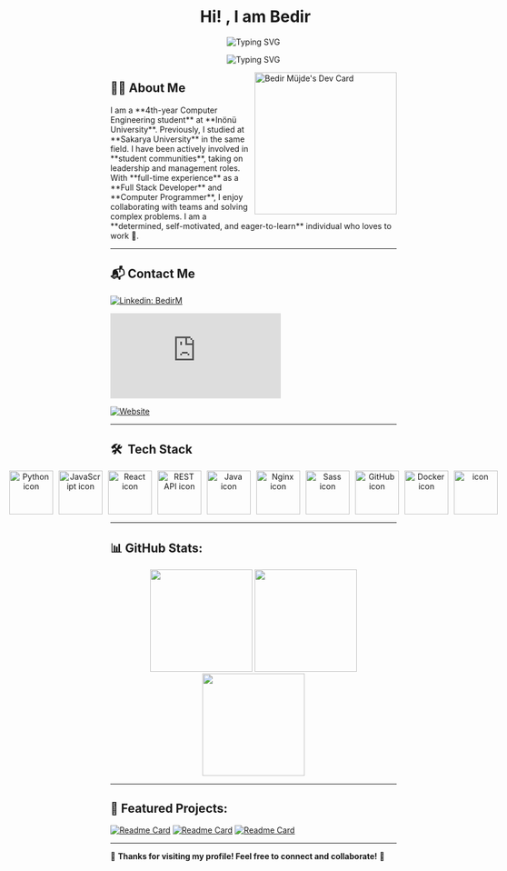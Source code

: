 <h1 align="center"> &nbsp;Hi! , I am Bedir</h1>

<p align="center">
  <img src="https://readme-typing-svg.herokuapp.com?font=Fira+Code&size=22&pause=1000&color=F7C900&center=true&vCenter=true&width=500&lines=Full+Stack+Developer;Computer+Engineering+Student;Tech+Enthusiast;" alt="Typing SVG" />
</p>
<p align="center">
  <img src="https://readme-typing-svg.herokuapp.com?font=Fira+Code&size=22&pause=1000&color=F7C900&center=true&vCenter=true&width=500&lines=Junior+Software+Developer;Cyber+Security;Python+AI" alt="Typing SVG" />
</p>

<a><img src="https://github.com/BedirM/BedirM/blob/main/Bedir_M%C3%BCjde_.PNG" align=right width="250" alt="Bedir Müjde's Dev Card"/></a>

## 👨‍💻 About Me
<p align="left">
I am a **4th-year Computer Engineering student** at **Inönü University**. Previously, I studied at **Sakarya University** in the same field.  
I have been actively involved in **student communities**, taking on leadership and management roles.  
With **full-time experience** as a **Full Stack Developer** and **Computer Programmer**, I enjoy collaborating with teams and solving complex problems.  
I am a **determined, self-motivated, and eager-to-learn** individual who loves to work 🙂.  
</p>

---

## 📬 Contact Me  
[![Linkedin: BedirM](https://img.shields.io/badge/-Bedir%20Müjde-blue?style=flat-square&logo=Linkedin&logoColor=white&link=https://www.linkedin.com/in/bedir-m%C3%BCjde-3a27b6221/)](https://www.linkedin.com/in/bedir-m%C3%BCjde-3a27b6221/)

[![Gmail Badge](https://img.shields.io/badge/-Bedir%20Müjde-c14438?style=flat&logo=Gmail&logoColor=white&link=mailto:bedirmujde@hotmail.com)](mailto:bedirmujde@hotmail.com)

[![Website](https://img.shields.io/badge/-Personal%20Website-222?style=flat-square&logo=Google-Chrome&logoColor=white&link=https://personal-website-kohl-psi.vercel.app/)](https://personal-website-kohl-psi.vercel.app/)

---

## 🛠 &nbsp;Tech Stack  
<div align="center" style="display: flex; justify-content: center; gap: 10px; align-items: center; width:100%">
    <img src="https://techstack-generator.vercel.app/python-icon.svg" alt="Python icon" width="77" height="77" />
    <img src="https://techstack-generator.vercel.app/js-icon.svg" alt="JavaScript icon" width="77" height="77" />
    <img src="https://techstack-generator.vercel.app/react-icon.svg" alt="React icon" width="77" height="77" />
    <img src="https://techstack-generator.vercel.app/restapi-icon.svg" alt="REST API icon" width="77" height="77" />
    <img src="https://techstack-generator.vercel.app/java-icon.svg" alt="Java icon" width="77" height="77" />
    <img src="https://techstack-generator.vercel.app/nginx-icon.svg" alt="Nginx icon" width="77" height="77" />
    <img src="https://techstack-generator.vercel.app/sass-icon.svg" alt="Sass icon" width="77" height="77" />
    <img src="https://techstack-generator.vercel.app/github-icon.svg" alt="GitHub icon" width="77" height="77" />
    <img src="https://techstack-generator.vercel.app/docker-icon.svg" alt="Docker icon" width="77" height="77" />    
    <img src="https://techstack-generator.vercel.app/mysql-icon.svg" alt="icon" width="77" height="77" />
</div>

---

## 📊 GitHub Stats:
<div align="center">
  <img src="https://github-readme-stats.vercel.app/api?username=BedirM&show_icons=true&theme=radical" height="180em" />
  <img src="https://github-readme-streak-stats.herokuapp.com/?user=BedirM&theme=radical" height="180em" />
  <img src="https://github-readme-stats.vercel.app/api/top-langs/?username=BedirM&layout=compact&langs_count=8&theme=radical" height="180em" />
</div>

---

## 📌 Featured Projects:
[![Readme Card](https://github-readme-stats.vercel.app/api/pin/?username=BedirM&repo=Web_Scraping_Beatifulsoup_TelegramBot&theme=radical)](https://github.com/BedirM/Web_Scraping_Beatifulsoup_TelegramBot)
[![Readme Card](https://github-readme-stats.vercel.app/api/pin/?username=BedirM&repo=social_medya_app&theme=radical)](https://github.com/BedirM/social_medya_app)
[![Readme Card](https://github-readme-stats.vercel.app/api/pin/?username=BedirM&repo=Gym_Member_Managment_System&theme=radical)](https://github.com/BedirM/Gym_Member_Managment_System)

---

🌟 **Thanks for visiting my profile! Feel free to connect and collaborate!** 🚀
